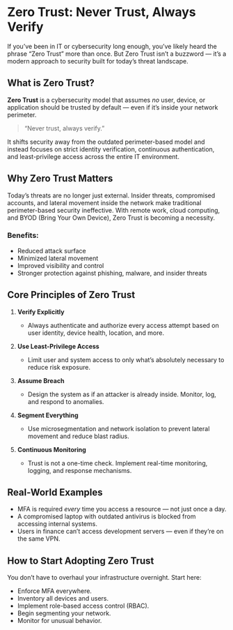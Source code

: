 # Zero Trust: Never Trust, Always Verify

If you’ve been in IT or cybersecurity long enough, you’ve likely heard the phrase “Zero Trust” more than once. But Zero Trust isn’t a buzzword — it’s a modern approach to security built for today’s threat landscape.

## What is Zero Trust?

**Zero Trust** is a cybersecurity model that assumes *no* user, device, or application should be trusted by default — even if it’s inside your network perimeter.

> “Never trust, always verify.”

It shifts security away from the outdated perimeter-based model and instead focuses on strict identity verification, continuous authentication, and least-privilege access across the entire IT environment.

## Why Zero Trust Matters

Today’s threats are no longer just external. Insider threats, compromised accounts, and lateral movement inside the network make traditional perimeter-based security ineffective. With remote work, cloud computing, and BYOD (Bring Your Own Device), Zero Trust is becoming a necessity.

### Benefits:
- Reduced attack surface
- Minimized lateral movement
- Improved visibility and control
- Stronger protection against phishing, malware, and insider threats

## Core Principles of Zero Trust

1. **Verify Explicitly**
   - Always authenticate and authorize every access attempt based on user identity, device health, location, and more.

2. **Use Least-Privilege Access**
   - Limit user and system access to only what’s absolutely necessary to reduce risk exposure.

3. **Assume Breach**
   - Design the system as if an attacker is already inside. Monitor, log, and respond to anomalies.

4. **Segment Everything**
   - Use microsegmentation and network isolation to prevent lateral movement and reduce blast radius.

5. **Continuous Monitoring**
   - Trust is not a one-time check. Implement real-time monitoring, logging, and response mechanisms.

## Real-World Examples

- MFA is required *every* time you access a resource — not just once a day.
- A compromised laptop with outdated antivirus is blocked from accessing internal systems.
- Users in finance can’t access development servers — even if they’re on the same VPN.

## How to Start Adopting Zero Trust

You don’t have to overhaul your infrastructure overnight. Start here:

- Enforce MFA everywhere.
- Inventory all devices and users.
- Implement role-based access control (RBAC).
- Begin segmenting your network.
- Monitor for unusual behavior.



